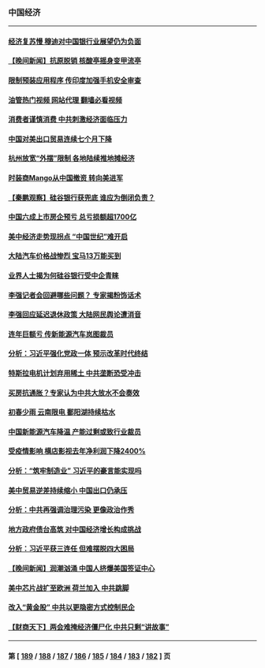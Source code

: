 ### 中国经济
---
#### [经济复苏慢 穆迪对中国银行业展望仍为负面](../../pages/ncid283/n13950657.md?03152045) 
#### [【晚间新闻】抗原脱销 核酸亭摇身变甲流亭](../../pages/ncid283/n13950209.md?03152045) 
#### [限制预装应用程序 传印度加强手机安全审查](../../pages/ncid283/n13950205.md?03152045) 
#### [油管热门视频 网站代理 翻墙必看视频](http://138.2.39.72:81/youtube.html?epic-marker?03152045)
#### [消费者谨慎消费 中共刺激经济面临压力](../../pages/ncid283/n13950228.md?03152045) 
#### [中国对美出口贸易连续七个月下降](../../pages/ncid283/n13950233.md?03152045) 
#### [杭州放宽“外摆”限制 各地陆续推地摊经济](../../pages/ncid283/n13949991.md?03152045) 
#### [时装商Mango从中国撤资 转向美进军](../../pages/ncid283/n13950195.md?03152045) 
#### [【秦鹏观察】硅谷银行获兜底 谁应为倒闭负责？](../../pages/ncid283/n13949714.md?03152045) 
#### [中国六成上市房企预亏 总亏损额超1700亿](../../pages/ncid283/n13949674.md?03152045) 
#### [美中经济走势现拐点 “中国世纪”难开启](../../pages/ncid283/n13947180.md?03152045) 
#### [大陆汽车价格战惨烈 宝马13万能买到](../../pages/ncid283/n13949497.md?03152045) 
#### [业界人士揭为何硅谷银行受中企青睐](../../pages/ncid283/n13949617.md?03152045) 
#### [李强记者会回避哪些问题？ 专家揭粉饰话术](../../pages/ncid283/n13949349.md?03152045) 
#### [李强回应延迟退休政策 大陆网民舆论遭消音](../../pages/ncid283/n13949291.md?03152045) 
#### [连年巨额亏 传新能源汽车岚图裁员](../../pages/ncid283/n13948820.md?03152045) 
#### [分析：习近平强化党政一体 预示改革时代终结](../../pages/ncid283/n13948774.md?03152045) 
#### [特斯拉电机计划弃用稀土 中共垄断恐受冲击](../../pages/ncid283/n13948775.md?03152045) 
#### [买房抗通胀？专家认为中共大放水不会奏效](../../pages/ncid283/n13948132.md?03152045) 
#### [初春少雨 云南限电 鄱阳湖持续枯水](../../pages/ncid283/n13948145.md?03152045) 
#### [中国新能源汽车降温 产能过剩或致行业裁员](../../pages/ncid283/n13948131.md?03152045) 
#### [受疫情影响 横店影视去年净利润下降2400%](../../pages/ncid283/n13948140.md?03152045) 
#### [分析：“筑牢制造业” 习近平的豪言能实现吗](../../pages/ncid283/n13947476.md?03152045) 
#### [美中贸易逆差持续缩小 中国出口仍承压](../../pages/ncid283/n13947555.md?03152045) 
#### [分析：中共再强调治理污染 更像政治作秀](../../pages/ncid283/n13947577.md?03152045) 
#### [地方政府债台高筑 对中国经济增长构成挑战](../../pages/ncid283/n13947543.md?03152045) 
#### [分析：习近平获三连任 但难摆脱四大困局](../../pages/ncid283/n13947496.md?03152045) 
#### [【晚间新闻】润潮汹涌 中国人挤爆美国签证中心](../../pages/ncid283/n13947215.md?03152045) 
#### [美中芯片战扩至欧洲 荷兰加入 中共跳脚](../../pages/ncid283/n13946831.md?03152045) 
#### [改入“黄金股” 中共以更隐密方式控制民企](../../pages/ncid283/n13946762.md?03152045) 
#### [【财商天下】两会难掩经济僵尸化 中共只剩“讲故事”](../../pages/ncid283/n13946851.md?03152045) 

---
#### 第 [ [189](./189.md?03152045) / [188](./188.md?03152045) / [187](./187.md?03152045) / [186](./186.md?03152045) / [185](./185.md?03152045) / [184](./184.md?03152045) / [183](./183.md?03152045) / [182](./182.md?03152045) ] 页

